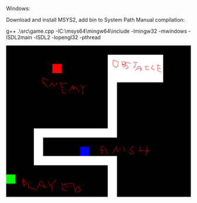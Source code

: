 
Windows:

Download and install MSYS2, add bin to System Path
Manual compilation:

g++ .\src\game.cpp -IC:\msys64\mingw64\include -lmingw32 -mwindows -lSDL2main -lSDL2 -lopengl32 -pthread


![Screenshot](picture.PNG)
